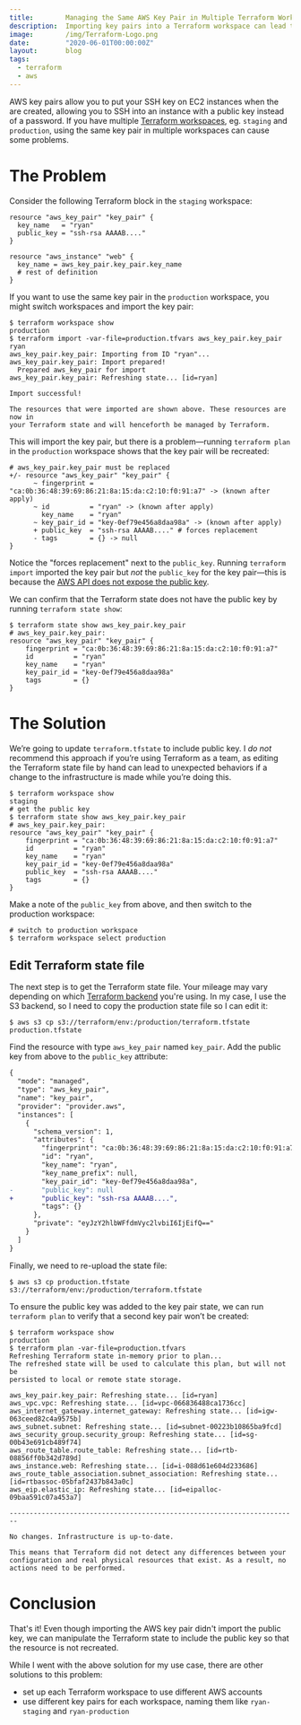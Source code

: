 ```yaml
---
title:        Managing the Same AWS Key Pair in Multiple Terraform Workspaces
description:  Importing key pairs into a Terraform workspace can lead to some unexpected results. This post outlines the problem and provides a solution by manipulating the Terraform state.
image:        /img/Terraform-Logo.png
date:         "2020-06-01T00:00:00Z"
layout:       blog
tags:
  - terraform
  - aws
---
```

AWS key pairs allow you to put your SSH key on EC2 instances when the are created, allowing you to SSH into an instance with a public key instead of a password. If you have multiple [Terraform workspaces](https://www.terraform.io/docs/state/workspaces.html), eg. `staging` and `production`, using the same key pair in multiple workspaces can cause some problems.

# The Problem
Consider the following Terraform block in the `staging` workspace:
```hcl
resource "aws_key_pair" "key_pair" {
  key_name   = "ryan"
  public_key = "ssh-rsa AAAAB...."
}

resource "aws_instance" "web" {
  key_name = aws_key_pair.key_pair.key_name
  # rest of definition
}
```

If you want to use the same key pair in the `production` workspace, you might switch workspaces and import the key pair:
```shell-session
$ terraform workspace show
production
$ terraform import -var-file=production.tfvars aws_key_pair.key_pair ryan
aws_key_pair.key_pair: Importing from ID "ryan"...
aws_key_pair.key_pair: Import prepared!
  Prepared aws_key_pair for import
aws_key_pair.key_pair: Refreshing state... [id=ryan]

Import successful!

The resources that were imported are shown above. These resources are now in
your Terraform state and will henceforth be managed by Terraform.
```

This will import the key pair, but there is a problem&mdash;running `terraform plan` in the `production` workspace shows that the key pair will be recreated:
```hcl
# aws_key_pair.key_pair must be replaced
+/- resource "aws_key_pair" "key_pair" {
      ~ fingerprint = "ca:0b:36:48:39:69:86:21:8a:15:da:c2:10:f0:91:a7" -> (known after apply)
      ~ id          = "ryan" -> (known after apply)
        key_name    = "ryan"
      ~ key_pair_id = "key-0ef79e456a8daa98a" -> (known after apply)
      + public_key  = "ssh-rsa AAAAB...." # forces replacement
      - tags        = {} -> null
}
```

Notice the "forces replacement" next to the `public_key`. Running `terraform import` imported the key pair but _not_ the `public_key` for the key pair&mdash;this is because the [AWS API does not expose the public key](https://github.com/terraform-providers/terraform-provider-aws/issues/1092).

We can confirm that the Terraform state does not have the public key by running `terraform state show`:
```hcl
$ terraform state show aws_key_pair.key_pair
# aws_key_pair.key_pair:
resource "aws_key_pair" "key_pair" {
    fingerprint = "ca:0b:36:48:39:69:86:21:8a:15:da:c2:10:f0:91:a7"
    id          = "ryan"
    key_name    = "ryan"
    key_pair_id = "key-0ef79e456a8daa98a"
    tags        = {}
}
```

# The Solution
We’re going to update `terraform.tfstate` to include public key. I *do not* recommend this approach if you’re using Terraform as a team, as editing the Terraform state file by hand can lead to unexpected behaviors if a change to the infrastructure is made while you’re doing this.

```hcl
$ terraform workspace show
staging
# get the public key
$ terraform state show aws_key_pair.key_pair
# aws_key_pair.key_pair:
resource "aws_key_pair" "key_pair" {
    fingerprint = "ca:0b:36:48:39:69:86:21:8a:15:da:c2:10:f0:91:a7"
    id          = "ryan"
    key_name    = "ryan"
    key_pair_id = "key-0ef79e456a8daa98a"
    public_key  = "ssh-rsa AAAAB...."
    tags        = {}
}
```

Make a note of the `public_key` from above, and then switch to the production workspace:
```shell-session
# switch to production workspace
$ terraform workspace select production
```

## Edit Terraform state file
The next step is to get the Terraform state file. Your mileage may vary depending on which [Terraform backend](https://www.terraform.io/docs/backends/index.html) you're using. In my case, I use the S3 backend, so I need to copy the production state file so I can edit it:
```shell-session
$ aws s3 cp s3://terraform/env:/production/terraform.tfstate production.tfstate
```

Find the resource with type `aws_key_pair` named `key_pair`. Add the public key from above to the `public_key` attribute:
```diff
{
  "mode": "managed",
  "type": "aws_key_pair",
  "name": "key_pair",
  "provider": "provider.aws",
  "instances": [
    {
      "schema_version": 1,
      "attributes": {
        "fingerprint": "ca:0b:36:48:39:69:86:21:8a:15:da:c2:10:f0:91:a7",
        "id": "ryan",
        "key_name": "ryan",
        "key_name_prefix": null,
        "key_pair_id": "key-0ef79e456a8daa98a",
-       "public_key": null
+       "public_key": "ssh-rsa AAAAB....",
        "tags": {}
      },
      "private": "eyJzY2hlbWFfdmVyc2lvbiI6IjEifQ=="
    }
  ]
}
```

Finally, we need to re-upload the state file:
```shell-session
$ aws s3 cp production.tfstate s3://terraform/env:/production/terraform.tfstate
```

To ensure the public key was added to the key pair state, we can run `terraform plan` to verify that a second key pair won’t be created:
```shell-session
$ terraform workspace show
production
$ terraform plan -var-file=production.tfvars
Refreshing Terraform state in-memory prior to plan...
The refreshed state will be used to calculate this plan, but will not be
persisted to local or remote state storage.

aws_key_pair.key_pair: Refreshing state... [id=ryan]
aws_vpc.vpc: Refreshing state... [id=vpc-066836488ca1736cc]
aws_internet_gateway.internet_gateway: Refreshing state... [id=igw-063ceed82c4a9575b]
aws_subnet.subnet: Refreshing state... [id=subnet-00223b10865ba9fcd]
aws_security_group.security_group: Refreshing state... [id=sg-00b43e691cb489f74]
aws_route_table.route_table: Refreshing state... [id=rtb-08856ff0b342d789d]
aws_instance.web: Refreshing state... [id=i-088d61e604d233686]
aws_route_table_association.subnet_association: Refreshing state... [id=rtbassoc-05bfaf2437b843a0c]
aws_eip.elastic_ip: Refreshing state... [id=eipalloc-09baa591c07a453a7]

------------------------------------------------------------------------

No changes. Infrastructure is up-to-date.

This means that Terraform did not detect any differences between your
configuration and real physical resources that exist. As a result, no
actions need to be performed.
```

# Conclusion
That's it! Even though importing the AWS key pair didn't import the public key, we can manipulate the Terraform state to include the public key so that the resource is not recreated.

While I went with the above solution for my use case, there are other solutions to this problem:
- set up each Terraform workspace to use different AWS accounts
- use different key pairs for each workspace, naming them like `ryan-staging` and `ryan-production`
